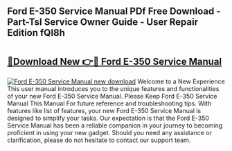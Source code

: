## Ford E-350 Service Manual PDf Free Download - Part-TsI Service Owner Guide - User Repair Edition fQI8h

# <h2><a href="http://cf20746.oget.top/?id=Ford+E-350+Service+Manual">🔗Download New 👉🔴 Ford E-350 Service Manual</a></h2>

[![Ford E-350 Service Manual new download](https://i.imgur.com/5g1atiW.png)](http://cf20746.oget.top/?id=Ford+E-350+Service+Manual)
Welcome to a New Experience This user manual introduces you to the unique features and functionalities of your new Ford E-350 Service Manual. Please Keep Ford E-350 Service Manual This Manual For future reference and troubleshooting tips. With features like list of features, your new Ford E-350 Service Manual is designed to simplify your tasks. Our expectation is that the Ford E-350 Service Manual has been a reliable companion in your journey to becoming proficient in using your new gadget. Should you need any assistance or clarification, please do not hesitate to contact our support team.
